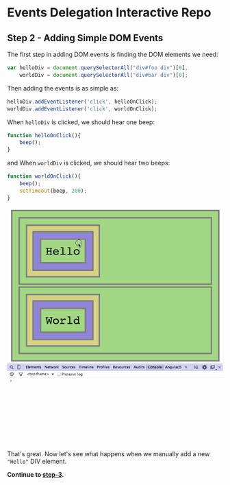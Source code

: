 # Events Delegation Interactive Repo

## Step 2 - Adding Simple DOM Events

The first step in adding DOM events is finding the DOM elements we need:

```Javascript
var helloDiv = document.querySelectorAll("div#foo div")[0],
    worldDiv = document.querySelectorAll("div#bar div")[0];
```

Then adding the events is as simple as:

```Javascript
helloDiv.addEventListener('click', helloOnClick);
worldDiv.addEventListener('click', worldOnClick);
```

When `helloDiv` is clicked, we should hear one beep:

```Javascript
function helloOnClick(){ 
    beep(); 
}
```

and When `worldDiv` is clicked, we should hear two beeps:

```Javascript
function worldOnClick(){ 
    beep();
    setTimeout(beep, 200);
}
```

![preview](assets/2.gif)

That's great. Now let's see what happens when we manually add a new `"Hello"`
DIV element.

__Continue to [step-3](./step-3).__
